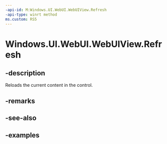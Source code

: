 ```yaml
---
-api-id: M:Windows.UI.WebUI.WebUIView.Refresh
-api-type: winrt method
ms.custom: RS5
---
```


<!-- Method syntax.
public void WebUIView.Refresh()
-->

# Windows.UI.WebUI.WebUIView.Refresh

## -description
Reloads the current content in the control.

## -remarks

## -see-also

## -examples

